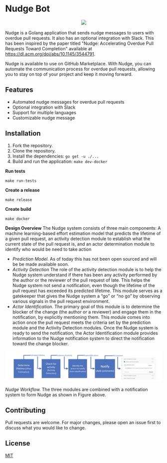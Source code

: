 # Nudge Bot
<p align="center">
<img src="https://nudgebt.app/logo.png" width="180px"/>
</p>

Nudge is a Golang application that sends nudge messages to users with overdue pull requests. It also has an optional
integration with Slack. This has been inspired by the paper titled "Nudge: Accelerating Overdue Pull Requests Toward
Completion" available at https://dl.acm.org/doi/abs/10.1145/3544791.

Nudge is available to use on GitHub Marketplace. With Nudge, you can automate the communication process for overdue pull
requests, allowing you to stay on top of your project and keep it moving forward.

## Features

- Automated nudge messages for overdue pull requests
- Optional integration with Slack
- Support for multiple languages
- Customizable nudge message

## Installation

1. Fork the repository.
2. Clone the repository.
3. Install the dependencies: ```go get -u ./...```
4. Build and run the application: ```make dev-docker```

**Run tests**
```shell
make run-tests
```

**Create a release**
```shell
make release
```

**Create build**

```shell
make docker
```

**Design Overview**
The Nudge system consists of three main components: A machine learning-based effort estimation
model that predicts the lifetime of a given pull request, an activity detection module to establish
what the current state of the pull request is, and an actor determination module to identify who
would be need to take action

* _Prediction Model._ As of today this has not been open sourced and will be be made available soon.
* _Activity Detection_ The role of the activity detection module is to help the Nudge system understand if there has
  been any activity performed by the author or the reviewer of the pull request of
  late. This helps the Nudge system not send a notification, even though the lifetime of the pull request has exceeded
  its predicted lifetime. This module serves as a gatekeeper that gives the Nudge
  system a “go” or “no go” by observing various signals in the pull request environment.
* _Actor Identification_. The primary goal of this module is to determine the blocker of the change
  (the author or a reviewer) and engage them in the notification, by explicitly mentioning them. This
  module comes into action once the pull request meets the criteria set by the prediction module
  and the Activity Detection modules. Once the Nudge system is ready to send the notification, the
  Actor Identification module provides information to the Nudge notification system to direct the
  notification toward the change blocker.

![workflow](data/flow.png)

_Nudge Workflow._ The three modules are combined with a notification system to form Nudge as
shown in Figure above.

## Contributing

Pull requests are welcome. For major changes, please open an issue first to discuss what you would like to change.

## License

[MIT](https://choosealicense.com/licenses/mit/)